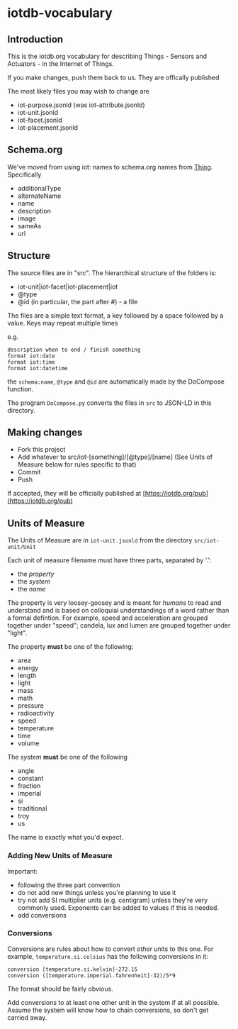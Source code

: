 # iotdb-vocabulary
## Introduction

This is the iotdb.org vocabulary for describing Things -
Sensors and Actuators - in the Internet of Things.

If you make changes, push them back to us. They are 
offically published 

The most likely files you may wish to change are

* iot-purpose.jsonld (was iot-attribute.jsonld)
* iot-unit.jsonld
* iot-facet.jsonld
* iot-placement.jsonld

## Schema.org

We've moved from using iot: names to schema.org names
from [Thing](http://schema.org/Thing). Specifically

* additionalType  
* alternateName  
* name    
* description 
* image   
* sameAs  
* url

## Structure

The source files are in "src". The hierarchical structure of 
the folders is:

* iot-unit|iot-facet|iot-placement|iot
* @type
* @id (in particular, the part after #) - a file

The files are a simple text format, a
key followed by a space followed by a value.
Keys may repeat multiple times

e.g.

    description when to end / finish something
    format iot:date
    format iot:time
    format iot:datetime

the <code>schema:name</code>, <code>@type</code> and <code>@id</code>
are automatically made by the DoCompose function.

The program <code>DoCompose.py</code> converts
the files in <code>src</code> to JSON-LD in this 
directory.

## Making changes

* Fork this project
* Add whatever to src/iot-[something]/[@type]/[name]  (See Units of Measure below for rules specific to that)
* Commit
* Push

If accepted, they will be officially published
at [https://iotdb.org/pub](https://iotdb.org/pub)

## Units of Measure

The Units of Measure are in <code>iot-unit.jsonld</code>
from the directory <code>src/iot-unit/Unit</code>

Each unit of measure filename must have three parts, separated
by '.':

* the _property_
* the _system_
* the _name_

The property is very loosey-goosey and is meant for _humans_
to read and understand and is based on colloquial understandings
of a word rather than a formal defintion. For example, speed and
acceleration are grouped together under "speed"; 
candela, lux and lumen are grouped together under "light".

The property **must** be one of the following:

* area
* energy
* length
* light
* mass
* math
* pressure
* radioactivity
* speed
* temperature
* time
* volume

The _system_ **must** be one of the following

* angle
* constant
* fraction
* imperial
* si
* traditional
* troy
* us

The name is exactly what you'd expect.

### Adding New Units of Measure

Important:

* following the three part convention
* do not add new things unless you're planning to use it
* try not add SI multiplier units (e.g. centigram) unless
they're very commonly used. Exponents can be added
to values if this is needed.
* add conversions

### Conversions

Conversions are rules about how to convert _other_ units
to this one. For example, <code>temperature.si.celsius</code>
has the following conversions in it:

    conversion [temperature.si.kelvin]-272.15
    conversion ([temperature.imperial.fahrenheit]-32)/5*9

The format should be fairly obvious.

Add conversions to at least one other unit in the system
if at all possible. Assume the system will know how to
chain conversions, so don't get carried away.
